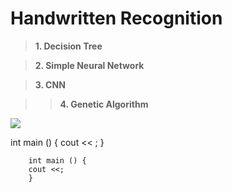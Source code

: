 # Handwritten Recognition 

> **1. Decision Tree**

> **2. Simple Neural Network**

> **3. CNN**

>> **4. Genetic Algorithm** 

![](https://img.shields.io/github/tag/pandao/editor.md.svg)
    
int main () {
cout << ;
}
    
```
    int main () {
    cout <<;
    }
```
